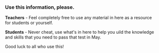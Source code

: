 ### Use this information, please.

**Teachers** - Feel completely free to use any material in here as a resource for students or yourself.

**Students** - Never cheat, use what's in here to help you uild the knowledge and skills that you need to pass that test in May. 

Good luck to all who use this!